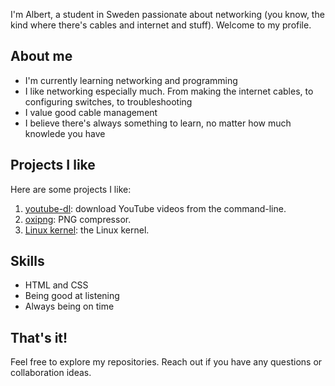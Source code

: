 I'm Albert, a student in Sweden passionate about networking (you know, the kind where there's cables and internet and stuff). Welcome to my profile.

## About me
- I'm currently learning networking and programming
- I like networking especially much. From making the internet cables, to configuring switches, to troubleshooting
- I value good cable management
- I believe there's always something to learn, no matter how much knowlede you have

## Projects I like
Here are some projects I like:

1. [youtube-dl](https://github.com/ytdl-org/youtube-dl): download YouTube videos from the command-line.
2. [oxipng](https://github.com/shssoichiro/oxipng): PNG compressor.
3. [Linux kernel](https://github.com/torvalds/linux): the Linux kernel.

## Skills
- HTML and CSS
- Being good at listening
- Always being on time

## That's it!
Feel free to explore my repositories. Reach out if you have any questions or collaboration ideas.
